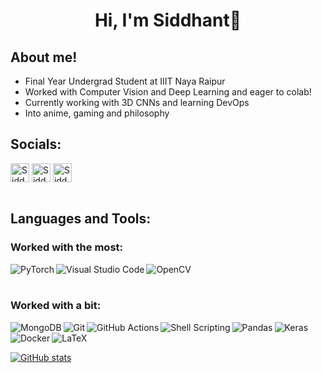 <h1 align="center">Hi, I'm Siddhant👋</h1>

## About me!
 - Final Year Undergrad Student at IIIT Naya Raipur
 - Worked with Computer Vision and Deep Learning and eager to colab!
 - Currently working with 3D CNNs and learning DevOps
 - Into anime, gaming and philosophy

## Socials:
<a href="https://www.linkedin.com/in/siddhant-kumar-7597a3161/" target="blank"><img align="center" src="https://cdn.jsdelivr.net/npm/simple-icons@3.0.1/icons/linkedin.svg" alt="SiddhantKumar14" height="30" width="30" /></a>
<a href="https://steamcommunity.com/id/darths1dious/" target="blank"><img align="center" src="https://cdn.jsdelivr.net/npm/simple-icons@3.0.1/icons/steam.svg" alt="SiddhantKumar14" height="30" width="30" /></a>
<a href="https://open.spotify.com/user/najyj7bsroxsk22k8m3v52cu4?si=Y0s5c49zT4C85wUchx4q5A&utm_source=copy-link" target="blank"><img align="center" src="https://cdn.jsdelivr.net/npm/simple-icons@3.0.1/icons/spotify.svg" alt="SiddhantKumar14" height="30" width="30" /></a>
<br />
<br />

## Languages and Tools:

### Worked with the most:
<img align="left" alt="PyTorch" src="https://img.shields.io/badge/PyTorch-%23EE4C2C.svg?style=for-the-badge&logo=PyTorch&logoColor=white" />
<img align="left" alt="Visual Studio Code" src="https://img.shields.io/badge/Visual%20Studio-5C2D91.svg?style=for-the-badge&logo=visual-studio&logoColor=white" />
<img align="left" alt="OpenCV" src="https://img.shields.io/badge/opencv-%23white.svg?style=for-the-badge&logo=opencv&logoColor=white" />
<br />
<br />

### Worked with a bit:
<img align="left" alt="MongoDB" src="https://img.shields.io/badge/MongoDB-%234ea94b.svg?style=for-the-badge&logo=mongodb&logoColor=white" />
<img align="left" alt="Git" src="https://img.shields.io/badge/git-%23F05033.svg?style=for-the-badge&logo=git&logoColor=white" />
<img align="left" alt="GitHub Actions" src="https://img.shields.io/badge/githubactions-%232671E5.svg?style=for-the-badge&logo=githubactions&logoColor=white" />
<img align="left" alt="Shell Scripting" src="https://img.shields.io/badge/shell_script-%23121011.svg?style=for-the-badge&logo=gnu-bash&logoColor=white" />
<img align="left" alt="Pandas" src="https://img.shields.io/badge/pandas-%23150458.svg?style=for-the-badge&logo=pandas&logoColor=white" />
<img align="left" alt="Keras" src="https://img.shields.io/badge/Keras-%23D00000.svg?style=for-the-badge&logo=Keras&logoColor=white" />
<img align="left" alt="Docker" src="https://img.shields.io/badge/docker-%230db7ed.svg?style=for-the-badge&logo=docker&logoColor=white" />
<img align="left" alt="LaTeX" src="https://img.shields.io/badge/latex-%23008080.svg?style=for-the-badge&logo=latex&logoColor=white" />
<br />
<br />

[![GitHub stats](https://github-readme-stats.vercel.app/api?username=SiddhantKumar14&count_private=true&show_icons=true)](https://github.com/anuraghazra/github-readme-stats)

[linkedin]: https://www.linkedin.com/in/siddhant-kumar-7597a3161/
